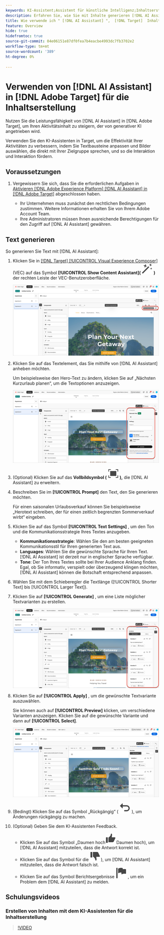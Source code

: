 ```yaml
---
keywords: KI-Assistent;Assistent für künstliche Intelligenz;Inhaltserstellung;Inhaltsbeschleuniger
description: Erfahren Sie, wie Sie mit Inhalte generieren [!DNL AI Assistant].
title: Wie verwende ich " [!DNL AI Assistant] ",  [!DNL Target]  Inhalte zu generieren?
feature: Overview
hide: true
hidefromtoc: true
source-git-commit: 04e06151e87df0fea7b4eacbe4993dc7fb3702e2
workflow-type: tm+mt
source-wordcount: '389'
ht-degree: 0%

---
```


# Verwenden von [!DNL AI Assistant] in [!DNL Adobe Target] für die Inhaltserstellung

Nutzen Sie die Leistungsfähigkeit von [!DNL AI Assistant] in [!DNL Adobe Target], um Ihren Aktivitätsinhalt zu steigern, der von generativer KI angetrieben wird.

Verwenden Sie den KI-Assistenten in Target, um die Effektivität Ihrer Aktivitäten zu verbessern, indem Sie Textbausteine anpassen und Bilder auswählen, die direkt mit Ihrer Zielgruppe sprechen, und so die Interaktion und Interaktion fördern.

## Voraussetzungen 

1. Vergewissern Sie sich, dass Sie die erforderlichen Aufgaben in [Aktivieren [!DNL Adobe Experience Platform] [!DNL AI Assistant] in  [!DNL Adobe Target]](/help/main/c-intro/enabling-ai-assistant.md) abgeschlossen haben.

   * Ihr Unternehmen muss zunächst den rechtlichen Bedingungen zustimmen. Weitere Informationen erhalten Sie von Ihrem Adobe Account Team.
   * Ihre Administratoren müssen Ihnen ausreichende Berechtigungen für den Zugriff auf [!DNL AI Assistant] gewähren.

## Text generieren

So generieren Sie Text mit [!DNL AI Assistant]:

1. Klicken Sie in [[!DNL Target] [!UICONTROL Visual Experience Composer]](/help/main/c-experiences/c-visual-experience-composer/viztarget-options.md) (VEC) auf das Symbol **[!UICONTROL Show Content Assistant]( ![Symbol Inhaltsassistent anzeigen](/help/main/assets/icons/MagicWand.svg) )** der rechten Leiste der VEC-Benutzeroberfläche.

   ![Symbol „Inhaltsassistent anzeigen“](/help/main/c-intro/assets/ai-assistant-conntet-generation-icon.png)

1. Klicken Sie auf das Textelement, das Sie mithilfe von [!DNL AI Assistant] anheben möchten.

   Um beispielsweise den Hero-Text zu ändern, klicken Sie auf „Nächsten Kurzurlaub planen“, um die Textoptionen anzuzeigen.

   ![Bereich Texteinstellungen](/help/main/c-intro/assets/ai-text-settings.png)

1. (Optional) Klicken Sie auf das **Vollbildsymbol ( ![Vollbildsymbol](/help/main/assets/icons/FullScreen.svg) ),** die [!DNL AI Assistant] zu erweitern.

1. Beschreiben Sie im **[!UICONTROL Prompt]** den Text, den Sie generieren möchten.

   Für einen saisonalen Urlaubsverkauf können Sie beispielsweise „Herotext schreiben, der für einen zeitlich begrenzten Sommerverkauf wirbt“ eingeben.

1. Klicken Sie auf das Symbol **[!UICONTROL Text Settings]** , um den Ton und die Kommunikationsstrategie Ihres Textes anzugeben.

   * **Kommunikationsstrategie**: Wählen Sie den am besten geeigneten Kommunikationsstil für Ihren generierten Text aus.
   * **Languages**: Wählen Sie die gewünschte Sprache für Ihren Text. [!DNL AI Assistant] ist derzeit nur in englischer Sprache verfügbar.
   * **Tone**: Der Ton Ihres Textes sollte bei Ihrer Audience Anklang finden. Egal, ob Sie informativ, verspielt oder überzeugend klingen möchten, [!DNL AI Assistant] können die Botschaft entsprechend anpassen.

1. Wählen Sie mit dem Schieberegler die Textlänge ([!UICONTROL Shorter Text] bis [!UICONTROL Larger Text]).

1. Klicken Sie auf **[!UICONTROL Generate]** , um eine Liste möglicher Textvarianten zu erstellen.

   ![Textvarianten des KI-Assistenten](/help/main/c-intro/assets/ai-variations-text.png)

1. Klicken Sie auf **[!UICONTROL Apply]** , um die gewünschte Textvariante auszuwählen.

   Sie können auch auf **[!UICONTROL Preview]** klicken, um verschiedene Varianten anzuzeigen. Klicken Sie auf die gewünschte Variante und dann auf **[!UICONTROL Select]**.

   ![KI-Assistent mit generiertem Text](/help/main/c-intro/assets/ai-text-done.png)

1. (Bedingt) Klicken Sie auf das Symbol „Rückgängig“ ( ![Rückgängig-Symbol](/help/main/assets/icons/Undo.svg) ), um Änderungen rückgängig zu machen.

1. (Optional) Geben Sie dem KI-Assistenten Feedback.

   * Klicken Sie auf das Symbol „Daumen hoch![ ( ](/help/main/assets/icons/ThumbUp.svg)Daumen hoch), um [!DNL AI Assistant] mitzuteilen, dass die Antwort korrekt ist.
   * Klicken Sie auf das Symbol für die ![ ( ](/help/main/assets/icons/ThumbDown.svg)), um [!DNL AI Assistant] mitzuteilen, dass die Antwort falsch ist.
   * Klicken Sie auf das Symbol Berichtsergebnisse ![Berichtsergebnissymbol](/help/main/assets/icons/Flag.svg) , um ein Problem dem [!DNL AI Assistant] zu melden.

## Schulungsvideos

### Erstellen von Inhalten mit dem KI-Assistenten für die Inhaltserstellung

>[!VIDEO](https://video.tv.adobe.com/v/3434635/?learn=on">https://video.tv.adobe.com/v/3434635/?learn=on)








